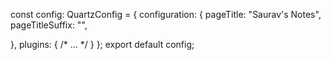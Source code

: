 const config: QuartzConfig = {
  configuration: {
    pageTitle: "Saurav's Notes", 
    pageTitleSuffix: "",          

  },
  plugins: {
    /* … */
  }
};
export default config;
